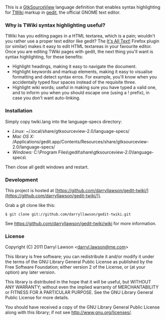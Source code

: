 This is a [GtkSourceView](http://projects.gnome.org/gtksourceview/) language definition that
enables syntax highlighting for [TWiki](http://twiki.org/) markup in [gedit](http://projects.gnome.org/gedit/),
the official GNOME text editor.


### Why is TWiki syntax highlighting useful?

TWiki has you editing pages in a HTML textarea, which is a pain; wouldn't you rather use a proper
text editor like gedit? The [It's All Text!](https://addons.mozilla.org/en-US/firefox/addon/its-all-text/)
Firefox plugin (or similar) makes it easy to edit HTML textareas in your favourite editor.
Once you are editing TWiki pages with gedit, the next thing you'll want is syntax highlighting, for these benefits:

* Highlight headings, making it easy to navigate the document.
* Highlight keywords and markup elements, making it easy to visualise formatting and detect syntax erros.
  For example, you'll know when you accidentally typed four spaces instead of the requisite three.
* Highlight wiki words; useful in making sure you have typed a valid one, and to inform you when
you should escape one (using a ! prefix), in case you don't want auto-linking.


### Installation

Simply copy twiki.lang into the language-specs directory:

* *Linux:* ~/.local/share/gtksourceview-2.0/language-specs/
* *Mac OS X:* /Applications/gedit.app/Contents/Resources/share/gtksourceview-2.0/language-specs/
* *Windows:* C:\Program Files\gedit\share\gtksourceview-2.0\language-specs\

Then close all gedit windows and restart.


### Development

This project is hosted at [https://github.com/darryllawson/gedit-twiki/](https://github.com/darryllawson/gedit-twiki/]).

Grab a git clone like this:

    $ git clone git://github.com/darryllawson/gedit-twiki.git

See https://github.com/darryllawson/gedit-twiki/wiki for more information.


### License

Copyright (C) 2011 Darryl Lawson &lt;darryl.lawson@me.com&gt;

This library is free software; you can redistribute it and/or
modify it under the terms of the GNU Library General Public
License as published by the Free Software Foundation; either
version 2 of the License, or (at your option) any later version.

This library is distributed in the hope that it will be useful,
but WITHOUT ANY WARRANTY; without even the implied warranty of
MERCHANTABILITY or FITNESS FOR A PARTICULAR PURPOSE.  See the GNU
Library General Public License for more details.

You should have received a copy of the GNU Library General Public
License along with this library; if not see
http://www.gnu.org/licenses/.
